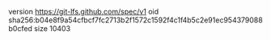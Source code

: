 version https://git-lfs.github.com/spec/v1
oid sha256:b04e8f9a54cfbcf7fc2713b2f1572c1592f4c1f4b5c2e91ec954379088b0cfed
size 10403
